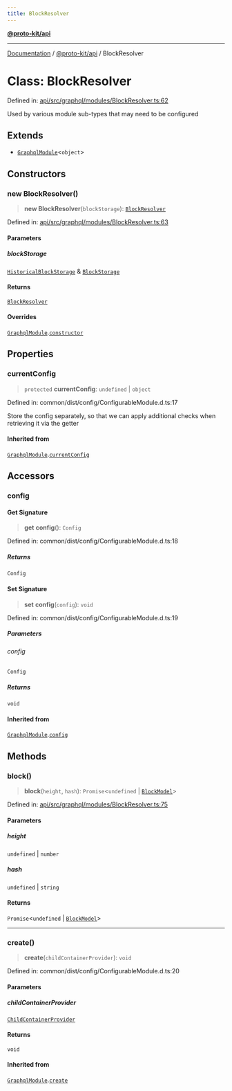 ```yaml
---
title: BlockResolver
---
```


[**@proto-kit/api**](../README.md)

***

[Documentation](../../../README.md) / [@proto-kit/api](../README.md) / BlockResolver

# Class: BlockResolver

Defined in: [api/src/graphql/modules/BlockResolver.ts:62](https://github.com/proto-kit/framework/blob/4d6b3b6da51b3edee0fbf25ce72c1f59ec61e891/packages/api/src/graphql/modules/BlockResolver.ts#L62)

Used by various module sub-types that may need to be configured

## Extends

- [`GraphqlModule`](GraphqlModule.md)\<`object`\>

## Constructors

### new BlockResolver()

> **new BlockResolver**(`blockStorage`): [`BlockResolver`](BlockResolver.md)

Defined in: [api/src/graphql/modules/BlockResolver.ts:63](https://github.com/proto-kit/framework/blob/4d6b3b6da51b3edee0fbf25ce72c1f59ec61e891/packages/api/src/graphql/modules/BlockResolver.ts#L63)

#### Parameters

##### blockStorage

[`HistoricalBlockStorage`](../../sequencer/interfaces/HistoricalBlockStorage.md) & [`BlockStorage`](../../sequencer/interfaces/BlockStorage.md)

#### Returns

[`BlockResolver`](BlockResolver.md)

#### Overrides

[`GraphqlModule`](GraphqlModule.md).[`constructor`](GraphqlModule.md#constructors)

## Properties

### currentConfig

> `protected` **currentConfig**: `undefined` \| `object`

Defined in: common/dist/config/ConfigurableModule.d.ts:17

Store the config separately, so that we can apply additional
checks when retrieving it via the getter

#### Inherited from

[`GraphqlModule`](GraphqlModule.md).[`currentConfig`](GraphqlModule.md#currentconfig)

## Accessors

### config

#### Get Signature

> **get** **config**(): `Config`

Defined in: common/dist/config/ConfigurableModule.d.ts:18

##### Returns

`Config`

#### Set Signature

> **set** **config**(`config`): `void`

Defined in: common/dist/config/ConfigurableModule.d.ts:19

##### Parameters

###### config

`Config`

##### Returns

`void`

#### Inherited from

[`GraphqlModule`](GraphqlModule.md).[`config`](GraphqlModule.md#config)

## Methods

### block()

> **block**(`height`, `hash`): `Promise`\<`undefined` \| [`BlockModel`](BlockModel.md)\>

Defined in: [api/src/graphql/modules/BlockResolver.ts:75](https://github.com/proto-kit/framework/blob/4d6b3b6da51b3edee0fbf25ce72c1f59ec61e891/packages/api/src/graphql/modules/BlockResolver.ts#L75)

#### Parameters

##### height

`undefined` | `number`

##### hash

`undefined` | `string`

#### Returns

`Promise`\<`undefined` \| [`BlockModel`](BlockModel.md)\>

***

### create()

> **create**(`childContainerProvider`): `void`

Defined in: common/dist/config/ConfigurableModule.d.ts:20

#### Parameters

##### childContainerProvider

[`ChildContainerProvider`](../../common/interfaces/ChildContainerProvider.md)

#### Returns

`void`

#### Inherited from

[`GraphqlModule`](GraphqlModule.md).[`create`](GraphqlModule.md#create)
